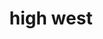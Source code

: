---
layout: default
title: high west
desc: "Discover the resorts that skiers and riders are most passionate about in North America."
section_id: challenging
resions: high-west
---